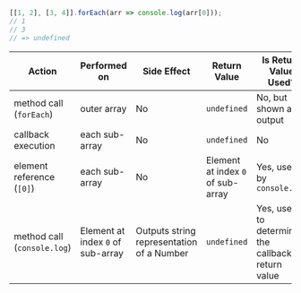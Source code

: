 ```js
[[1, 2], [3, 4]].forEach(arr => console.log(arr[0]));
// 1
// 3
// => undefined
```

| Action | Performed on | Side Effect | Return Value | Is Return Value Used? |
|--|--|--|--|--|
| method call (`forEach`) | outer array | No | `undefined` | No, but shown as output|
| callback execution | each sub-array | No | `undefined` | No |
| element reference (`[0]`) | each sub-array | No | Element at index `0` of sub-array | Yes, used by `console.log` |
| method call (`console.log`) | Element at index `0` of sub-array | Outputs string representation of a Number | `undefined` | Yes, used to determine the callback's return value |
 